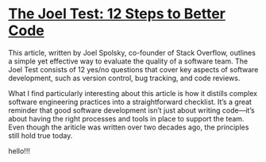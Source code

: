# [The Joel Test: 12 Steps to Better Code](https://www.joelonsoftware.com/2000/08/09/the-joel-test-12-steps-to-better-code/)

This article, written by Joel Spolsky, co-founder of Stack Overflow, outlines a simple yet effective way to evaluate the quality of a software team. The Joel Test consists of 12 yes/no questions that cover key aspects of software development, such as version control, bug tracking, and code reviews. 

What I find particularly interesting about this article is how it distills complex software engineering practices into a straightforward checklist. It’s a great reminder that good software development isn’t just about writing code—it’s about having the right processes and tools in place to support the team. Even though the ariticle was written over two decades ago, the principles still hold true today.

hello!!!